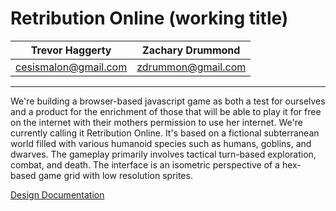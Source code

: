 # Retribution Online (working title) 
| Trevor Haggerty | Zachary Drummond |
| ------------- | ------------- |
| cesismalon@gmail.com | zdrummon@gmail.com |
---
We're building a browser-based javascript game as both a test for ourselves and a product for the enrichment of those that will be able to play it for free on the internet with their mothers permission to use her internet. We're currently calling it Retribution Online. It's based on a fictional subterranean world filled with various humanoid species such as humans, goblins, and dwarves. The gameplay primarily involves tactical turn-based exploration, combat, and death. The interface is an isometric perspective of a hex-based game grid with low resolution sprites.

[Design Documentation](documentation/design_document.md)
		


